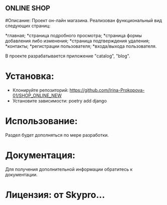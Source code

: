 ## ONLINE SHOP 

#Описание:
Проект он-лайн магазина. Реализован функциональный вид следующих страниц:

*главная;
*страница подробного просмотра;
*страница формы добавления либо изменения;
*страница подтверждения удаления;
*контакты;
*регистрации пользователя;
*входа/выхода пользователя.

В проекте разрабатывается приложение "catalog", "blog".

# Установка:

* Клонируйте репозиторий:
https://github.com/Irina-Prokopova-01/SHOP_ONLINE_NEW
* Установите зависимости:
poetry add django

# Использование:
Раздел будет дополняться по мере разработки.

# Документация:
Для получения дополнительной информации обратитесь к документации.

# Лицензия: от Skypro...